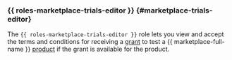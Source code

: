 ### {{ roles-marketplace-trials-editor }} {#marketplace-trials-editor}

The `{{ roles-marketplace-trials-editor }}` role lets you view and accept the terms and conditions for receiving a [grant](../billing/concepts/bonus-account.md) to test a {{ marketplace-full-name }} [product](../marketplace/concepts/product.md) if the grant is available for the product.
